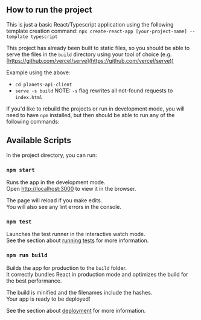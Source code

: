 ## How to run the project
This is just a basic React/Typescript application using the following template creation command:
    `npx create-react-app [your-project-name] --template typescript`

This project has already been built to static files, so you should be able to serve the files in the `build` directory  using your tool of choice (e.g. [https://github.com/vercel/serve](https://github.com/vercel/serve))

Example using the above:
- `cd planets-api-client`
- `serve -s build`
NOTE: `-s` flag rewrites all not-found requests to `index.html`


If you'd like to rebuild the projects or run in development mode, you will need to have `npm` installed, but then should be able to run any of the following commands:

## Available Scripts

In the project directory, you can run:

### `npm start`

Runs the app in the development mode.\
Open [http://localhost:3000](http://localhost:3000) to view it in the browser.

The page will reload if you make edits.\
You will also see any lint errors in the console.

### `npm test`

Launches the test runner in the interactive watch mode.\
See the section about [running tests](https://facebook.github.io/create-react-app/docs/running-tests) for more information.

### `npm run build`

Builds the app for production to the `build` folder.\
It correctly bundles React in production mode and optimizes the build for the best performance.

The build is minified and the filenames include the hashes.\
Your app is ready to be deployed!

See the section about [deployment](https://facebook.github.io/create-react-app/docs/deployment) for more information.